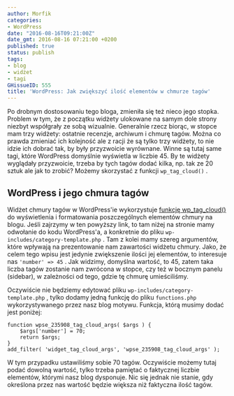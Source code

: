 ```yaml
---
author: Morfik
categories:
- WordPress
date: "2016-08-16T09:21:00Z"
date_gmt: 2016-08-16 07:21:00 +0200
published: true
status: publish
tags:
- blog
- widżet
- tagi
GHissueID: 555
title: 'WordPress: Jak zwiększyć ilość elementów w chmurze tagów'
---
```


Po drobnym dostosowaniu tego bloga, zmieniła się też nieco jego stopka. Problem w tym, że z początku
widżety ulokowane na samym dole strony niezbyt współgrały ze sobą wizualnie. Generalnie rzecz
biorąc, w stopce mam trzy widżety: ostatnie recenzje, archiwum i chmurę tagów. Można co prawda
zmieniać ich kolejność ale z racji że są tylko trzy widżety, to nie idzie ich dobrać tak, by były
przyzwoicie wyrównane. Winne są tutaj same tagi, które WordPress domyślnie wyświetla w liczbie 45.
By te widżety wyglądały przyzwoicie, trzeba by tych tagów dodać kilka, np. tak ze 20 sztuk ale jak
to zrobić? Możemy skorzystać z funkcji `wp_tag_cloud()` .

<!--more-->
## WordPress i jego chmura tagów

Widżet chmury tagów w WordPress'ie wykorzystuje [funkcję
wp\_tag\_cloud()](https://developer.wordpress.org/reference/functions/wp_tag_cloud/) do wyświetlenia
i formatowania poszczególnych elementów chmury na blogu. Jeśli zajrzymy w ten powyższy link, to tam
niżej na stronie mamy odwołanie do kodu WordPress'a, a konkretnie do pliku
`wp-includes/category-template.php` . Tam z kolei mamy szereg argumentów, które wpływają na
prezentowanie nam zawartości widżetu chmury. Jako, że celem tego wpisu jest jedynie zwiększenie
ilości jej elementów, to interesuje nas `'number' => 45` . Jak widzimy, domyślna wartość, to 45,
zatem taka liczba tagów zostanie nam zwrócona w stopce, czy też w bocznym panelu (sidebar), w
zależności od tego, gdzie tę chmurę umieściliśmy.

Oczywiście nie będziemy edytować pliku `wp-includes/category-template.php` , tylko dodamy jedną
funkcję do pliku `functions.php` wykorzystywanego przez nasz blog motywu. Funkcja, którą musimy
dodać jest poniżej:

    function wpse_235908_tag_cloud_args( $args ) {
        $args['number'] = 70;
        return $args;
    }
    add_filter( 'widget_tag_cloud_args', 'wpse_235908_tag_cloud_args' );

W tym przypadku ustawiliśmy sobie 70 tagów. Oczywiście możemy tutaj podać dowolną wartość, tylko
trzeba pamiętać o faktycznej liczbie elementów, którymi nasz blog dysponuje. Nic się jednak nie
stanie, gdy określona przez nas wartość będzie większa niż faktyczna ilość tagów.
